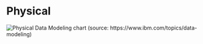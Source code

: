 # Physical

![Physical Data Modeling chart (source: https://www.ibm.com/topics/data-modeling)](https://www.ibm.com/content/dam/connectedassets-adobe-cms/worldwide-content/creative-assets/s-migr/ul/g/82/20/physical-data-modeling.png)
